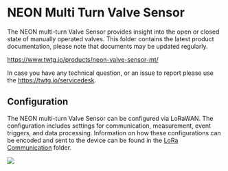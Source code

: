# NEON Multi Turn Valve Sensor

The NEON multi-turn Valve Sensor provides insight into the open or closed state of manually operated valves.
This folder contains the latest product documentation, please note that documents may be updated regularly.

https://www.twtg.io/products/neon-valve-sensor-mt/

In case you have any technical question, or an issue to report please use the https://twtg.io/servicedesk.

## Configuration

The NEON multi-turn Valve Sensor can be configured via LoRaWAN.
The configuration includes settings for communication, measurement, event triggers, and data processing.
Information on how these configurations can be encoded and sent to the device can be found in the [LoRa Communication](LoRa%20Communication) folder.

![](../.resources/vs-mt.jpg) 
